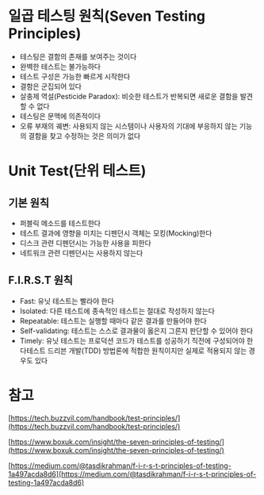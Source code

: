 # 일곱 테스팅 원칙(Seven Testing Principles)

- 테스팅은 결함의 존재를 보여주는 것이다
- 완벽한 테스트는 불가능하다
- 테스트 구성은 가능한 빠르게 시작한다
- 결함은 군집되어 있다
- 살충제 역설(Pesticide Paradox): 비슷한 테스트가 반복되면 새로운 결함을 발견할 수 없다
- 테스팅은 문맥에 의존적이다
- 오류 부재의 궤변: 사용되지 않는 시스템이나 사용자의 기대에 부응하지 않는 기능의 결함을 찾고 수정하는 것은 의미가 없다

# Unit Test(단위 테스트)

## 기본 원칙

- 퍼블릭 메소드를 테스트한다
- 테스트 결과에 영향을 미치는 디펜던시 객체는 모킹(Mocking)한다
- 디스크 관련 디펜던시는 가능한 사용을 피한다
- 네트워크 관련 디펜던시는 사용하지 않는다

## F.I.R.S.T 원칙

- Fast: 유닛 테스트는 빨라야 한다
- Isolated: 다른 테스트에 종속적인 테스트는 절대로 작성하지 않는다
- Repeatable: 테스트는 실행할 때마다 같은 결과를 만들어야 한다
- Self-validating: 테스트는 스스로 결과물이 옳은지 그른지 판단할 수 있어야 한다
- Timely: 유닛 테스트는 프로덕션 코드가 테스트를 성공하기 직전에 구성되어야 한다테스트 드리븐 개발(TDD) 방법론에 적합한 원칙이지만 실제로 적용되지 않는 경우도 있다

# 참고

[https://tech.buzzvil.com/handbook/test-principles/](https://tech.buzzvil.com/handbook/test-principles/)

[https://www.boxuk.com/insight/the-seven-principles-of-testing/](https://www.boxuk.com/insight/the-seven-principles-of-testing/)

[https://medium.com/@tasdikrahman/f-i-r-s-t-principles-of-testing-1a497acda8d6](https://medium.com/@tasdikrahman/f-i-r-s-t-principles-of-testing-1a497acda8d6)

